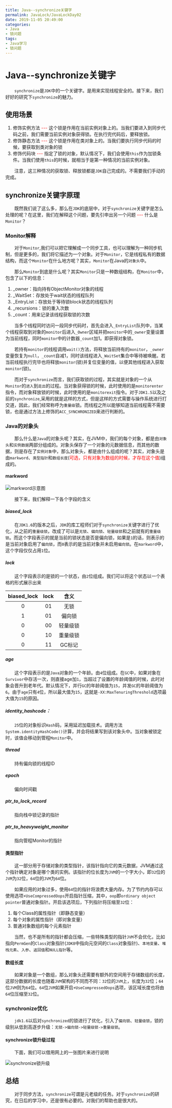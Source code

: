 ```yaml
---
title: Java--synchronize关键字
permalink: JavaLock/JavaLockDay02
date: 2019-11-05 20:49:00
categories:
- Java
- 锁问题
tags:
- Java学习
- 锁问题
---
```


# Java--synchronize关键字

&emsp;&emsp;`synchronize`是`JDK`中的一个关键字。是用来实现线程安全的。接下来，我们好好的研究下`synchronize`的魅力。

## 使用场景

1. 修饰实例方法<span style="color:red;"> --- </span>这个锁是作用在当前实例对象上的。当我们要进入到同步代码之前，我们需要当前实例对象获得锁。在执行完代码后，要释放锁。
2. 修饰静态方法<span style="color:red;"> --- </span>这个锁是作用在类对象上的。当我们要执行同步代码的时候，要获取到类对象的锁
3. 修饰代码块<span style="color:red;"> --- </span>指定了锁的对象，默认情况下，我们会使用`this`作为加锁条件。当我们使用`this`的时候，就相当于是第一种情况的当前实例对象。

&emsp;&emsp;注意，这三种情况的获取锁、释放锁都是`JDK`自己完成的。不需要我们手动的完成。

## synchronize关键字原理

&emsp;&emsp;既然我们说了这么多，那么在`JDK`的底层中，对于`synchronize`关键字是怎么处理的呢？在这里，我们在解释这个问题，要先引申出另一个问题<span style="color:red;"> --- </span>什么是`Monitor`？

### Monitor解释

[^_^]:# (https://blog.csdn.net/wojiao228925661/article/details/100145157)

&emsp;&emsp;对于`Monitor`,我们可以把它理解成一个同步工具，也可以理解为一种同步机制，但是更多的，我们将它描述为一个对象。对于`Monitor`，它是线程私有的数据结构，而这个`Monitor`在什么地方呢？其实，`Monitor`在Java的`对象头`中。

&emsp;&emsp;那么`Monitor`到底是什么呢？其实`Monitor`只是一种数组结构，在`Monitor`中，包含了以下的信息：

1. _owner：指向持有ObjectMonitor对象的线程
2. _WaitSet：存放处于wait状态的线程队列
3. _EntryList：存放处于等待锁block状态的线程队列
4. _recursions：锁的重入次数
5. _count：用来记录该线程获取锁的次数

&emsp;&emsp;当多个线程同时访问一段同步代码时，首先会进入`_EntryList`队列中，当某个线程获取到对象的`monitor`后进入`_Owner`区域并把`monitor`中的`_owner`变量设置为当前线程，同时`monitor`中的计数器`_count`加1。即获得对象锁。

&emsp;&emsp;若持有`monitor`的线程调用`wait()`方法，将释放当前持有的`monitor`，`_owner`变量恢复为`null`，`_count`自减1，同时该线程进入`_WaitSet`集合中等待被唤醒。若当前线程执行完毕也将释放`monitor`(锁)并复位变量的值，以便其他线程进入获取`monitor`(锁)。

&emsp;&emsp;而对于`synchronize`而言，我们获取锁的过程，其实就是对象的一个从`Monitor`的`进入`到`走出`的过程。当对象获得锁的时候，此时使用的是`monitorenter`指令，而对象释放锁的时候，此时使用的是`monitorexit`指令。对于`JDK1.5`以及之前的`synchronize`,采用的就是这样的方式，但是这样的方式需要与操作系统进行打交道，因此，我们经常称呼为`重量级`锁。而线程之所以能够知道当前线程需不需要锁，也是通过方法上修饰的`ACC_SYNCHRONIZED`来进行判断的。

### Java的对象头

[^_^]:# (https://juejin.im/post/5c17964df265da6157056588)
[^_^]:# (https://www.jianshu.com/p/3d38cba67f8b)

&emsp;&emsp;那么什么是`Java`的对象头呢？其实，在JVM中，我们的每个对象，都是由`对象头`和`实例数据`两部分组成的。对象头保存了一个对象的元数据信息，而其他的数据，则是存在了`实例对象`中，那么对象头，都是由什么组成的呢？其实，对象头是由`markword`、`类型指针`和`数组长度`(<span style="color:red;">可选，只有对象为数组的时候，才存在这个值</span>)组成的。

#### markword

![markword示意图](/img/JavaLock/JavaLockDay02/markword.jpg)

&emsp;&emsp;接下来，我们解释一下各个字段的含义

##### biased_lock

&emsp;&emsp;在`JDK1.6`的版本之后，`JDK`的库工程师们对于`synchronize`关键字进行了优化，从之前的`重量级锁`，改成了可以是`无锁`、`偏向锁`、`轻量级锁`和之前就有的`重量级锁`。而这个字段表示的就是当前的锁状态是否是偏向锁，如果是`1`的话，则表示的是当前对象启用了`偏向锁`，而`0`表示的是当前对象并未启用`偏向锁`。在`markword`中，这个字段仅仅占用`1`位。

##### lock

&emsp;&emsp;这个字段表示的是锁的一个状态，由`2`位组成。我们可以将这个状态以一个表格的形式展示出来

|biased_lock|lock|含义|
|:---:|:---:|:---:|
|0|01|无锁|
|1|01|偏向锁|
|0|00|轻量级锁|
|0|10|重量级锁|
|0|11|GC标记|

##### age

&emsp;&emsp;这个字段表示的是`Java`对象的一个年龄。由`4`位组成。在`GC`中，如果对象在`Survivor`中存活一次，则直接age加`1`，当超过了设置的年龄阈值的时候，此时对象会晋升到老年代。默认情况下，并行`GC`的年龄阈值为`15`，并发`GC`的年龄阈值为`6`。由于`age`只有`4`位，所以最大值为`15`，这就是`-XX:MaxTenuringThreshold`选项最大值为`15`的原因。

##### identity_hashcode：

&emsp;&emsp;`25`位的对象标识`Hash`码，采用延迟加载技术。调用方法`System.identityHashCode()`计算，并会将结果写到该对象头中。当对象被锁定时，该值会移动到管程`Monitor`中。

##### thread

&emsp;&emsp;持有偏向锁的线程ID

##### epoch

&emsp;&emsp;偏向时间戳

##### ptr_to_lock_record

&emsp;&emsp;指向栈中锁记录的指针

##### ptr_to_heavyweight_monitor

&emsp;&emsp;指向管程Monitor的指针

#### 类型指针

&emsp;&emsp;这一部分用于存储对象的类型指针，该指针指向它的类元数据，JVM通过这个指针确定对象是哪个类的实例。该指针的位长度为`JVM`的一个字大小，即`32`位的`JVM`为`32`位，`64`位的`JVM`为`64`位。

&emsp;&emsp;如果应用的对象过多，使用`64`位的指针将浪费大量内存。为了节约内存可以使用选项`+UseCompressedOops`开启指针压缩，其中，`oop`即`ordinary object pointer`普通对象指针。开启该选项后，下列指针将压缩至`32`位：

1. 每个Class的属性指针（即静态变量）
2. 每个对象的属性指针（即对象变量）
3. 普通对象数组的每个元素指针

&emsp;&emsp;当然，也不是所有的指针都会压缩，一些特殊类型的指针`JVM`不会优化，比如指向`PermGen`的`Class`对象指针(`JDK8`中指向元空间的`Class`对象指针)、`本地变量`、`堆栈元素`、`入参`、`返回值`和`NULL指针`等。

#### 数组长度

&emsp;&emsp;如果对象是一个数组，那么对象头还需要有额外的空间用于存储数组的长度，这部分数据的长度也随着`JVM`架构的不同而不同：`32`位的`JVM`上，长度为`32`位；`64`位`JVM`则为`64`位。`64`位`JVM`如果开启`+UseCompressedOops`选项，该区域长度也将由`64`位压缩至`32`位。

### synchronize优化

&emsp;&emsp;`jdk1.6`以后对`synchronized`的锁进行了优化，引入了`偏向锁`、`轻量级锁`，锁的级别从低到高逐步升级：`无锁->偏向锁->轻量级锁->重量级锁`。

#### synchronize锁升级过程

&emsp;&emsp;下面，我们可以借用网上的一张图片来进行说明

![synchronize锁升级](/img/JavaLock/JavaLockDay02/lockUpdate.png)

## 总结

&emsp;&emsp;对于同步方法，`synchronize`可谓是元老级的任务。对于`synchronize`的研究，在日后的学习中，还是很有必要的。对我们的帮助也是很大的。